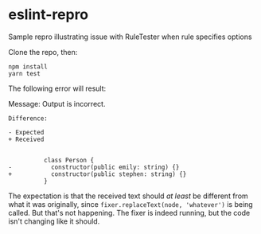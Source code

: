 # eslint-repro
Sample repro illustrating issue with RuleTester when rule specifies options

Clone the repo, then:
```
npm install
yarn test
```

The following error will result:

 Message:
      Output is incorrect.

    Difference:

    - Expected
    + Received


              class Person {
    -           constructor(public emily: string) {}
    +           constructor(public stephen: string) {}
              }

The expectation is that the received text should *at least* be different from what it was originally, since `fixer.replaceText(node, 'whatever')` is being called.  But that's not happening.  The fixer is indeed running, but the code isn't changing like it should.

